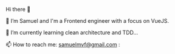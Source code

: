 Hi there 👋

👋 I’m Samuel and I'm a Frontend engineer with a focus on VueJS.

🌱 I’m currently learning clean architecture and TDD...

📫 How to reach me: samuelmvf@gmail.com
:
<!---
Samuelmvf/Samuelmvf is a ✨ special ✨ repository because its `README.md` (this file) appears on your GitHub profile.
You can click the Preview link to take a look at your changes.
--->
